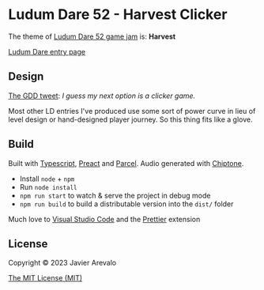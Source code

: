 # Ludum Dare 52 - Harvest Clicker

The theme of [Ludum Dare 52 game jam](https://ldjam.com/events/ludum-dare/52) is: **Harvest**

[Ludum Dare entry page](https://ldjam.com/events/ludum-dare/52/)

## Design

[The GDD tweet](https://twitter.com/TheJare/status/1611464063292411904): _I guess my next option is a clicker game._

Most other LD entries I've produced use some sort of power curve in lieu of level design or hand-designed player journey. So this thing fits like a glove.

## Build

Built with [Typescript](https://www.typescriptlang.org/), [Preact](https://preactjs.com/) and [Parcel](https://parceljs.org/). Audio generated with [Chiptone](https://sfbgames.itch.io/chiptone).

- Install `node` + `npm`
- Run `node install`
- `npm run start` to watch & serve the project in debug mode
- `npm run build` to build a distributable version into the `dist/` folder

Much love to [Visual Studio Code](https://code.visualstudio.com/) and the [Prettier](https://github.com/prettier/prettier-vscode) extension

## License

Copyright © 2023 Javier Arevalo

[The MIT License (MIT)](LICENSE)
